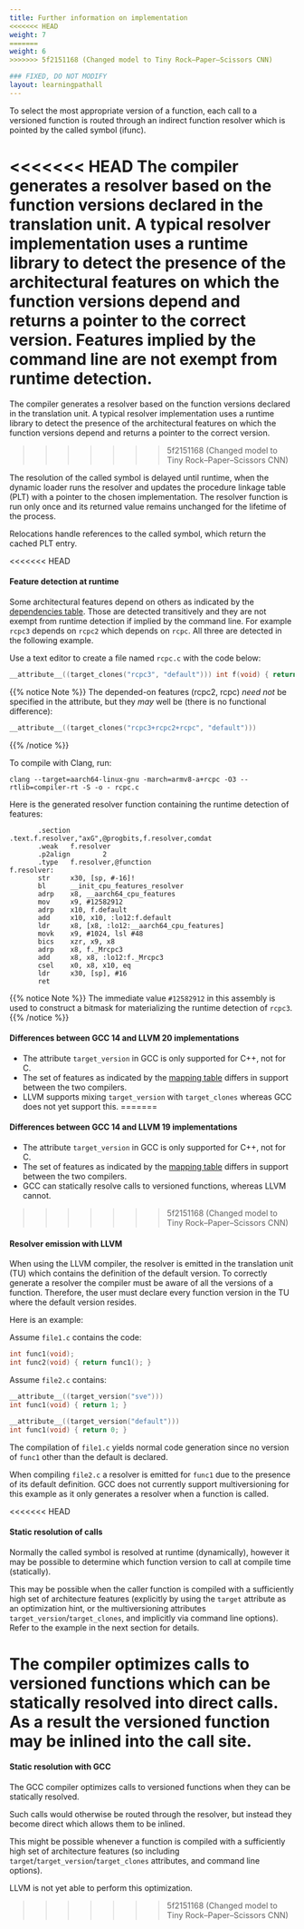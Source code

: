 ```yaml
---
title: Further information on implementation 
<<<<<<< HEAD
weight: 7
=======
weight: 6
>>>>>>> 5f2151168 (Changed model to Tiny Rock–Paper–Scissors CNN)

### FIXED, DO NOT MODIFY
layout: learningpathall
---
```


To select the most appropriate version of a function, each call to a versioned function is routed through an indirect function resolver which is pointed by the called symbol (ifunc). 

<<<<<<< HEAD
The compiler generates a resolver based on the function versions declared in the translation unit. A typical resolver implementation uses a runtime library to detect the presence of the architectural features on which the function versions depend and returns a pointer to the correct version. Features implied by the command line are not exempt from runtime detection.
=======
The compiler generates a resolver based on the function versions declared in the translation unit. A typical resolver implementation uses a runtime library to detect the presence of the architectural features on which the function versions depend and returns a pointer to the correct version. 
>>>>>>> 5f2151168 (Changed model to Tiny Rock–Paper–Scissors CNN)

The resolution of the called symbol is delayed until runtime, when the dynamic loader runs the resolver and updates the procedure linkage table (PLT) with a pointer to the chosen implementation. The resolver function is run only once and its returned value remains unchanged for the lifetime of the process. 

Relocations handle references to the called symbol, which return the cached PLT entry.

<<<<<<< HEAD
#### Feature detection at runtime

Some architectural features depend on others as indicated by the [dependencies table](https://arm-software.github.io/acle/main/acle.html#dependencies). Those are detected transitively and they are not exempt from runtime detection if implied by the command line. For example `rcpc3` depends on `rcpc2` which depends on `rcpc`. All three are detected in the following example.

Use a text editor to create a file named `rcpc.c` with the code below:

```c
__attribute__((target_clones("rcpc3", "default"))) int f(void) { return 0; }
```

{{% notice Note %}}
The depended-on features (rcpc2, rcpc) *need not* be specified in the attribute, but they *may* well be (there is no functional difference):
```c
__attribute__((target_clones("rcpc3+rcpc2+rcpc", "default")))
```
{{% /notice %}}

To compile with Clang, run:

```console
clang --target=aarch64-linux-gnu -march=armv8-a+rcpc -O3 --rtlib=compiler-rt -S -o - rcpc.c
```

Here is the generated resolver function containing the runtime detection of features:

```output
       .section        .text.f.resolver,"axG",@progbits,f.resolver,comdat
       .weak   f.resolver
       .p2align        2
       .type   f.resolver,@function
f.resolver:
       str     x30, [sp, #-16]!
       bl      __init_cpu_features_resolver
       adrp    x8, __aarch64_cpu_features
       mov     x9, #12582912
       adrp    x10, f.default
       add     x10, x10, :lo12:f.default
       ldr     x8, [x8, :lo12:__aarch64_cpu_features]
       movk    x9, #1024, lsl #48
       bics    xzr, x9, x8
       adrp    x8, f._Mrcpc3
       add     x8, x8, :lo12:f._Mrcpc3
       csel    x0, x8, x10, eq
       ldr     x30, [sp], #16
       ret
```
{{% notice Note %}}
The immediate value `#12582912` in this assembly is used to construct a bitmask for materializing the runtime detection of `rcpc3`.
{{% /notice %}}

#### Differences between GCC 14 and LLVM 20 implementations

- The attribute `target_version` in GCC is only supported for C++, not for C.
- The set of features as indicated by the [mapping table](https://arm-software.github.io/acle/main/acle.html#mapping) differs in support between the two compilers.
- LLVM supports mixing `target_version` with `target_clones` whereas GCC does not yet support this.
=======
#### Differences between GCC 14 and LLVM 19 implementations

- The attribute `target_version` in GCC is only supported for C++, not for C.
- The set of features as indicated by the [mapping table](https://arm-software.github.io/acle/main/acle.html#mapping) differs in support between the two compilers.
- GCC can statically resolve calls to versioned functions, whereas LLVM cannot.
>>>>>>> 5f2151168 (Changed model to Tiny Rock–Paper–Scissors CNN)

#### Resolver emission with LLVM

When using the LLVM compiler, the resolver is emitted in the translation unit (TU) which contains the definition of the default version. To correctly generate a resolver the compiler must be aware of all the versions of a function. Therefore, the user must declare every function version in the TU where the default version resides. 

Here is an example:

Assume `file1.c` contains the code:

```c
int func1(void);
int func2(void) { return func1(); }
```

Assume `file2.c` contains:

```c
__attribute__((target_version("sve")))
int func1(void) { return 1; }

__attribute__((target_version("default")))
int func1(void) { return 0; }
```

The compilation of `file1.c` yields normal code generation since no version of `func1` other than the default is declared. 

When compiling `file2.c` a resolver is emitted for `func1` due to the presence of its default definition. GCC does not currently support multiversioning for this example as it only generates a resolver when a function is called.

<<<<<<< HEAD
#### Static resolution of calls

Normally the called symbol is resolved at runtime (dynamically), however it may be possible to determine which function version to call at compile time (statically).

This may be possible when the caller function is compiled with a sufficiently high set of architecture features (explicitly by using the `target` attribute as an optimization hint, or the multiversioning attributes `target_version`/`target_clones`, and implicitly via command line options). Refer to the example in the next section for details. 

The compiler optimizes calls to versioned functions which can be statically resolved into direct calls. As a result the versioned function may be inlined into the call site.
=======
#### Static resolution with GCC

The GCC compiler optimizes calls to versioned functions when they can be statically resolved. 

Such calls would otherwise be routed through the resolver, but instead they become direct which allows them to be inlined. 

This might be possible whenever a function is compiled with a sufficiently high set of architecture features (so including `target`/`target_version`/`target_clones` attributes, and command line options). 

LLVM is not yet able to perform this optimization.
>>>>>>> 5f2151168 (Changed model to Tiny Rock–Paper–Scissors CNN)

